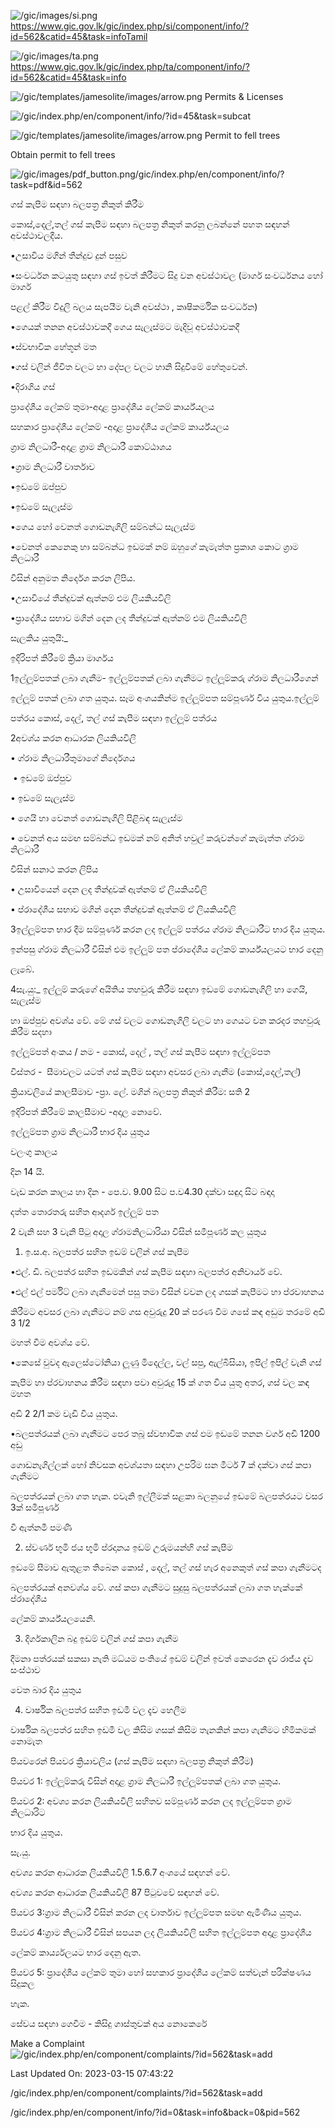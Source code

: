 <!-- Source: https://gic.gov.lk/gic/index.php/en/component/info/?id=562&catid=45&task=info -->

![/gic/images/si.png](/gic/images/si.png)https://www.gic.gov.lk/gic/index.php/si/component/info/?id=562&catid=45&task=infoTamil

![/gic/images/ta.png](/gic/images/ta.png)https://www.gic.gov.lk/gic/index.php/ta/component/info/?id=562&catid=45&task=info

![/gic/templates/jamesolite/images/arrow.png](/gic/templates/jamesolite/images/arrow.png) Permits & Licenses

![/gic/index.php/en/component/info/?id=45&task=subcat](/gic/index.php/en/component/info/?id=45&task=subcat)

![/gic/templates/jamesolite/images/arrow.png](/gic/templates/jamesolite/images/arrow.png) Permit to fell trees

Obtain permit to fell trees

![/gic/images/pdf_button.png](/gic/images/pdf_button.png)/gic/index.php/en/component/info/?task=pdf&id=562

ගස් කැපීම සඳහා බලපත්‍ර නිකුත් කිරීම

කොස්,දෙල්,තල් ගස් කැපීම සඳහා බලපත්‍ර නිකුත් කරනු ලබන්නේ පහත සඳහන් අවස්ථාවලදීය.

•උසාවිය මගින් තීන්දුව දුන් පසුව

•සංවර්ධන කටයුතු සඳහා ගස් ඉවත් කිරීමට සිදු වන අවස්ථාවල (මාර්ග සංවර්ධනය හෝ මාර්ග

පළල් කිරීම විදුලි බලය සැපයීම වැනි අවස්ථා , කෘෂිකර්මික සංවර්ධන)

•ගෙයක් තනන අවස්ථාවකදී ගෙය සැලැස්මට මැදිවූ අවස්ථාවකදී

•ස්වභාවික හේතූන් මත

•ගස් වලින් ජීවිත වලට හා දේපල වලට හානි සිදුවීමේ හේතුවෙන්.

•දිරාගිය ගස්

ප්‍රාදේශීය ලේකම් තුමා-අදාළ ප්‍රාදේශීය ලේකම් කාර්ය්යලය

සහකාර ප්‍රාදේශීය ලේකම් -අදාළ ප්‍රාදේශීය ලේකම් කාර්ය්යලය

ග්‍රාම නිලධාරී-අදාළ ග්‍රාම නිලධාරී කොට්ඨාශය

•ග්‍රාම නිලධාරී වාර්තාව

•ඉඩමේ ඔප්පුව

•ඉඩමේ සැලැස්ම

•ගෙය හෝ වෙනත් ගොඩනැගිලි සම්බන්ධ සැලැස්ම

•වෙනත් කෙනෙකු හා සම්බන්ධ ඉඩමක් නම් ඔහුගේ කැමැත්ත ප්‍රකාශ කොට ග්‍රාම නිලධාරී

විසින් අනුමත නිර්දෙශ කරන ලිපිය.

•උසාවියේ තීන්දුවක් ඇත්නම් එම ලියකියවිලි

•ප්‍රාදේශීය සභාව මගින් දෙන ලද තීන්දුවක් ඇත්නම් එම ලියකියවිලි

සැලකිය යුතුයි:_

ඉදිරිපත් කිරීමේ ක්‍රියා මාර්ගය

1ඉල්ලූම්පතක් ලබා ගැනීම- ඉල්ලූම්පතක් ලබා ගැනීමට ඉල්ලූම්කරු ග්රාම නිලධාරීගෙන්

ඉල්ලූම් පතක් ලබා ගත යුතුය. සෑම අංශයකින්ම ඉල්ලූම්පත සම්පූර්ණ විය යුතුය.ඉල්ලූම්

පත්රය කොස්, දෙල්, තල් ගස් කැපීම සඳහා ඉල්ලූම් පත්රය

2අවශ්ය කරන ආධාරක ලියකියවිලි

• ග්රාම නිලධාරීතුමාගේ නිර්දෙශය

 • ඉඩමේ ඔප්පුව

• ඉඩමේ සැලැස්ම

• ගෙයි හා වෙනත් ගොඩනැගිලි පිළිබඳ සැලැස්ම

• වෙනත් අය සමඟ සම්බන්ධ ඉඩමක් නම් අනිත් හවුල් කරුවන්ගේ කැමැත්ත ග්රාම නිලධාරී

විසින් සනාථ කරන ලිපිය

• උසාවියෙන් දෙන ලද තීන්දුවක් ඇත්නම් ඒ ලියකියවිලි

• ප්රාදේශීය සභාව මගින් දෙන තීන්දුවක් ඇත්නම් ඒ ලියකියවිලි

3ඉල්ලූම්පත භාර දීම සම්පූර්ණ කරන ලද ඉල්ලූම් පත්රය ග්රාම නිලධාරීට භාර දිය යුතුය.

ඉන්පසු ග්රාම නිලධාරී විසින් එම ඉල්ලූම් පත ප්රාදේශීය ලේකම් කාර්ය්යලයට භාර දෙනු

ලැබේ.

4සැ.යු:_ ඉල්ලූම් කරුගේ අයිතිය තහවුරු කිරීම සඳහා ඉඩමේ ගොඩනැගිලි හා ගෙයි, සැලැස්ම

හා ඔප්පුව අවශ්ය වේ. මේ ගස් වලට ගොඩනැගිලි වලට හා ගෙයට වන කරදර තහවුරු කිරීම සදහා

ඉල්ලූම්පත් අංකය / නම - කොස්, දෙල් , තල් ගස් කැපීම සඳහා ඉල්ලූම්පත

විස්තර -  සීමාවලට යටත් ගස් කැපීම සඳහා අවසර ලබා ගැනීම (කොස්,දෙල්,තල්)

ක්‍රියාවලියේ කාලසීමාව -ප්‍රා. ලේ. මගින් බලපත්‍ර නිකුත් කිරීම: සති 2

ඉදිරිපත් කිරීමේ කාලසීමාව -අදාල නොවේ.

ඉල්ලූම්පත ග්‍රාම නිලධාරී භාර දිය යුතුය

වලංගු කාලය

දින 14 යි.

වැඩ කරන කාලය හා දින - පෙ.ව. 9.00 සිට ප.ව4.30 දක්වා සඳුදා සිට බඳාදා

දත්ත තොරතරු සහිත ආදර්ශ ඉල්ලූම් පත

2 වැනි සහ 3 වැනි පිටු අදාල ග්රාමනිලධාරියා විසින් සමීපූර්ණ කල යුතුය

1. ඉ.ස.අ. බලපත්ර සහිත ඉඩම් වලින් ගස් කැපීම

•එල්. ඩි. බලපත්ර සහිත ඉඩමකින් ගස් කැපීම සඳහා බලපත්ර අනිවාර්ය වේ.

•එල් එල් පර්මිට් ලබා ගැනීමෙන් පසු තමා විසින් වවන ලද ගසක් කැපීමට හා ප්රවාහනය

කිරීමට අවසර ලබා ගැනීමට නම් ගස අවුරුදු 20 ක් පරණ වීම ගසේ කඳ අඩුම තරමේ අඩි 3 1/2

මහත් වීම අවශ්ය වේ.

•කෙසේ වුවද ඇලෙස්ටෝනියා ලූණු මිදෙල්ල, වල් සපු, ඇල්බීසියා, ඉපිල් ඉපිල් වැනි ගස්

කැපීම හා ප්රවාහනය කිරීම සඳහා පවා අවුරුදු 15 ක් ගත විය යුතු අතර, ගස් වල කඳ මහත

අඩි 2 2/1 කම වැඩි විය යුතුය.

•බලපත්රයක් ලබා ගැනීමට පෙර තබූ ස්වභාවික ගස් ඵම ඉඩමේ තනන වර්ග අඩි 1200 අඩු

ගොඩනැගිල්ලක් හෝ නිවසක අවශ්යතා සඳහා උපරිම ඝන මීටර් 7 ක් දක්වා ගස් කපා ගැනීමට

බලපත්රයක් ලබා ගත හැක. ඵවැනි ඉල්ලීමක් සළකා බලනුයේ ඉඩමේ බලපත්රයට වසර 3ක් සමීපූර්ණ

වී ඇත්නමී පමණි

2. ස්වර්ණ භූමි ජය භූමි ප්රදානය ඉඩම් උරුමයන්හි ගස් කැපීම

ඉඩමේ සීමාව ඇතුළත තිබෙන කොස් , දෙල්, තල් ගස් හැර අනෙකුත් ගස් කපා ගැනීමටද

බලපත්රයක් අනවශ්ය වේ. ගස් කපා ගැනීමට සුදුසු බලපත්රයක් ලබා ගත හැක්කේ ප්රාදේශීය

ලේකම් කාර්ය්යලයෙනි.

3. දිර්ගකාලින බදු ඉඩම් වලින් ගස් කපා ගැනීම

දීමනා පත්රයක් සකසා නැති මධ්යම පංතියේ ඉඩම් වලින් ඉවත් කෙරෙන දැව රාජ්ය දැව සංස්ථාව

වෙත බාර දිය යුතුය

4. වාර්ෂික බලපත්ර සහිත ඉඩමී වල දැව හෙලීම

වාර්ෂික බලපත්ර සහිත ඉඩමී වල කිසිම ගසක් කිසිම තැනකින් කපා ගැනීමට හිමිකමක් නොමැත

පියවරෙන් පියවර ක්‍රියාවලිය (ගස් කැපීම සඳහා බලපත්‍ර නිකුත් කිරීම)

පියවර 1: ඉල්ලූම්කරු විසින් අදාළ ග්‍රාම නිලධාරී ඉල්ලූම්පතක් ලබා ගත යුතුය.

පියවර 2: අවශ්‍ය කරන ලියකියවිලි සහිතව සම්පූර්ණ කරන ලද ඉල්ලූම්පත ග්‍රාම නිලධාරිට

භාර දිය යුතුය.

සැ.යු.

අවශ්‍ය කරන ආධාරක ලියකියවිලි 1.5.6.7 අංශයේ සඳහන් වේ.

අවශ්‍ය කරන ආධාරක ලියකියවිලි 87 පිටුවවේ සඳහන් වේ.

පියවර 3:ග්‍රාම නිලධාරී විසින් කරන ලද වාර්තාව ඉල්ලූම්පත සමඟ ඇමිණිය යුතුය.

පියවර 4:ග්‍රාම නිලධාරී විසින් සපයන ලද ලියකියවිලි සහිත ඉල්ලූම්පත අදාළ ප්‍රාදේශීය

ලේකම් කාර්ය්‍යලයට භාර දෙනු ඇත.

පියවර 5: ප්‍රාදේශීය ලේකම් තුමා හෝ සහකාර ප්‍රාදේශීය ලේකම් සත්වැන් පරික්ෂණය සිදුකල

හැක.

සේවය සඳහා ගෙවීම - කිසිදු ගාස්තුවක් අය නොකෙරේ

Make a Complaint ![/gic/index.php/en/component/complaints/?id=562&task=add](/gic/index.php/en/component/complaints/?id=562&task=add)

Last Updated On: 2023-03-15 07:43:22

/gic/index.php/en/component/complaints/?id=562&task=add

/gic/index.php/en/component/info/?id=0&task=info&back=0&pid=562
